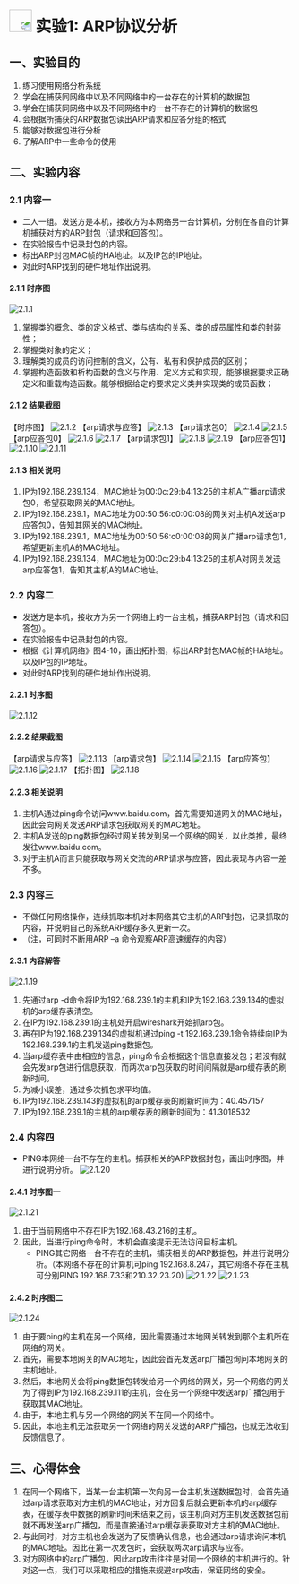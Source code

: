 # [<img style="width:40px;transform:rotate(180deg);" src="../../../assets/image/back.jpg"/>](../index.md) 实验1: ARP协议分析

## 一、实验目的

1. 练习使用网络分析系统
2. 学会在捕获同网络中以及不同网络中的一台存在的计算机的数据包
3. 学会在捕获同网络中以及不同网络中的一台不存在的计算机的数据包
4. 会根据所捕获的ARP数据包读出ARP请求和应答分组的格式
5. 能够对数据包进行分析
6. 了解ARP中一些命令的使用

## 二、实验内容

### 2.1 内容一

* 二人一组。发送方是本机，接收方为本网络另一台计算机，分别在各自的计算机捕获对方的ARP封包（请求和回答包）。
* 在实验报告中记录封包的内容。
* 标出ARP封包MAC帧的HA地址。以及IP包的IP地址。
* 对此时ARP找到的硬件地址作出说明。

#### 2.1.1 时序图

![2.1.1](../image/experiment/2.1.1.png)

1. 掌握类的概念、类的定义格式、类与结构的关系、类的成员属性和类的封装性；
2. 掌握类对象的定义；
3. 理解类的成员的访问控制的含义，公有、私有和保护成员的区别；
4. 掌握构造函数和析构函数的含义与作用、定义方式和实现，能够根据要求正确定义和重载构造函数。能够根据给定的要求定义类并实现类的成员函数；

#### 2.1.2 结果截图

【时序图】
![2.1.2](../image/experiment/2.1.2.png)
【arp请求与应答】
![2.1.3](../image/experiment/2.1.3.png)
【arp请求包0】
![2.1.4](../image/experiment/2.1.4.png)
![2.1.5](../image/experiment/2.1.5.png)
【arp应答包0】
![2.1.6](../image/experiment/2.1.6.png)
![2.1.7](../image/experiment/2.1.7.png)
【arp请求包1】
![2.1.8](../image/experiment/2.1.8.png)
![2.1.9](../image/experiment/2.1.9.png)
【arp应答包1】
![2.1.10](../image/experiment/2.1.10.png)
![2.1.11](../image/experiment/2.1.11.png)

#### 2.1.3 相关说明

1. IP为192.168.239.134，MAC地址为00:0c:29:b4:13:25的主机A广播arp请求包0，希望获取网关的MAC地址。
2. IP为192.168.239.1，MAC地址为00:50:56:c0:00:08的网关对主机A发送arp应答包0，告知其网关的MAC地址。
3. IP为192.168.239.1，MAC地址为00:50:56:c0:00:08的网关广播arp请求包1，希望更新主机A的MAC地址。
4. IP为192.168.239.134，MAC地址为00:0c:29:b4:13:25的主机A对网关发送arp应答包1，告知其主机A的MAC地址。

### 2.2 内容二

* 发送方是本机，接收方为另一个网络上的一台主机，捕获ARP封包（请求和回答包）。
* 在实验报告中记录封包的内容。
* 根据《计算机网络》图4-10，画出拓扑图，标出ARP封包MAC帧的HA地址。以及IP包的IP地址。
* 对此时ARP找到的硬件地址作出说明。

#### 2.2.1 时序图

![2.1.12](../image/experiment/2.1.12.png)

#### 2.2.2 结果截图

【arp请求与应答】
![2.1.13](../image/experiment/2.1.13.png)
【arp请求包】
![2.1.14](../image/experiment/2.1.14.png)
![2.1.15](../image/experiment/2.1.15.png)
【arp应答包】
![2.1.16](../image/experiment/2.1.16.png)
![2.1.17](../image/experiment/2.1.17.png)
【拓扑图】
![2.1.18](../image/experiment/2.1.18.png)

#### 2.2.3 相关说明

1. 主机A通过ping命令访问www.baidu.com，首先需要知道网关的MAC地址，因此会向网关发送ARP请求包获取网关的MAC地址。
2. 主机A发送的ping数据包经过网关转发到另一个网络的网关，以此类推，最终发往www.baidu.com。
3. 对于主机A而言只能获取与网关交流的ARP请求与应答，因此表现与内容一差不多。

### 2.3 内容三

* 不做任何网络操作，连续抓取本机对本网络其它主机的ARP封包，记录抓取的内容，并说明自己的系统ARP缓存多久更新一次。
* （注，可同时不断用ARP –a 命令观察ARP高速缓存的内容）

#### 2.3.1 内容解答

![2.1.19](../image/experiment/2.1.19.png)

1. 先通过arp -d命令将IP为192.168.239.1的主机和IP为192.168.239.134的虚拟机的arp缓存表清空。
2. 在IP为192.168.239.1的主机处开启wireshark开始抓arp包。
3. 再在IP为192.168.239.134的虚拟机通过ping -t 192.168.239.1命令持续向IP为192.168.239.1的主机发送ping数据包。
4. 当arp缓存表中由相应的信息，ping命令会根据这个信息直接发包；若没有就会先发arp包进行信息获取，而两次arp包获取的时间间隔就是arp缓存表的刷新时间。
5. 为减小误差，通过多次抓包求平均值。
6. IP为192.168.239.143的虚拟机的arp缓存表的刷新时间为：40.457157
7. IP为192.168.239.1的主机的arp缓存表的刷新时间为：41.3018532

### 2.4 内容四

* PING本网络一台不存在的主机。捕获相关的ARP数据封包，画出时序图，并进行说明分析。
![2.1.20](../image/experiment/2.1.20.png)

#### 2.4.1 时序图一

![2.1.21](../image/experiment/2.1.21.png)

1. 由于当前网络中不存在IP为192.168.43.216的主机。
2. 因此，当进行ping命令时，本机会直接提示无法访问目标主机。
   * PING其它网络一台不存在的主机，捕获相关的ARP数据包，并进行说明分析。（本网络不存在的计算机可ping 192.168.8.247，其它网络不存在主机可分别PING 192.168.7.33和210.32.23.20)
![2.1.22](../image/experiment/2.1.22.png)
![2.1.23](../image/experiment/2.1.23.png)

#### 2.4.2 时序图二

![2.1.24](../image/experiment/2.1.24.png)

1. 由于要ping的主机在另一个网络，因此需要通过本地网关转发到那个主机所在网络的网关。
2. 首先，需要本地网关的MAC地址，因此会首先发送arp广播包询问本地网关的主机地址。
3. 然后，本地网关会将ping数据包转发给另一个网络的网关，另一个网络的网关为了得到IP为192.168.239.111的主机，会在另一个网络中发送arp广播包用于获取其MAC地址。
4. 由于，本地主机与另一个网络的网关不在同一个网络中。
5. 因此，本地主机无法获取另一个网络的网关发送的ARP广播包，也就无法收到反馈信息了。

## 三、心得体会

1. 在同一个网络下，当某一台主机第一次向另一台主机发送数据包时，会首先通过arp请求获取对方主机的MAC地址，对方回复后就会更新本机的arp缓存表，在缓存表中数据的刷新时间未结束之前，该主机向对方主机发送数据包前就不再发送arp广播包，而是直接通过arp缓存表获取对方主机的MAC地址。
2. 与此同时，对方主机也会发送为了反馈确认信息，也会通过arp请求询问本机的MAC地址。因此在第一次发包时，会获取两次arp请求与应答。
3. 对方网络中的arp广播包，因此arp攻击往往是对同一个网络的主机进行的。针对这一点，我们可以采取相应的措施来规避arp攻击，保证网络的安全。
